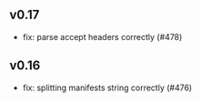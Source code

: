 ## v0.17

 - fix: parse accept headers correctly (#478)

## v0.16

 - fix: splitting manifests string correctly (#476)
